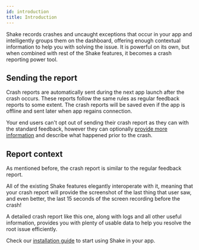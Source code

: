 ```yaml
---
id: introduction
title: Introduction
---
```


Shake records crashes and uncaught exceptions that occur in your app and intelligently groups them on the dashboard, offering enough
contextual information to help you with solving the issue. It is powerful on its own, but when combined with rest 
of the Shake features, it becomes a crash reporting power tool.

## Sending the report

Crash reports are automatically sent during the next app launch after the crash occurs. These reports follow the same rules as regular feedback reports to some extent.
The crash reports will be saved even if the app is offline and sent later when app regains connection. 

Your end users can't opt out of sending their crash report as they can with the standard feedback, however they can optionally [provide more information](/android/crash-reports/describe-crash) and describe what happened prior to the crash.


## Report context

As mentioned before, the crash report is similar to the regular feedback report. 

All of the existing Shake features elegantly interoperate with it, meaning that your crash report will provide the screenshot of the last thing that user saw, and even better, the last 15 seconds of the screen recording before the crash!

A detailed crash report like this one, along with logs and all other useful information, provides you with plenty of usable data to help you resolve the root issue efficiently.

Check our [installation guide](android/installation.md) to start using Shake in your app.
